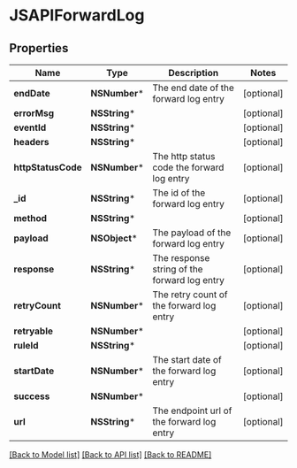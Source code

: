 # JSAPIForwardLog

## Properties
Name | Type | Description | Notes
------------ | ------------- | ------------- | -------------
**endDate** | **NSNumber*** | The end date of the forward log entry | [optional] 
**errorMsg** | **NSString*** |  | [optional] 
**eventId** | **NSString*** |  | [optional] 
**headers** | **NSString*** |  | [optional] 
**httpStatusCode** | **NSNumber*** | The http status code the forward log entry | [optional] 
**_id** | **NSString*** | The id of the forward log entry | [optional] 
**method** | **NSString*** |  | [optional] 
**payload** | **NSObject*** | The payload of the forward log entry | [optional] 
**response** | **NSString*** | The response string of the forward log entry | [optional] 
**retryCount** | **NSNumber*** | The retry count of the forward log entry | [optional] 
**retryable** | **NSNumber*** |  | [optional] 
**ruleId** | **NSString*** |  | [optional] 
**startDate** | **NSNumber*** | The start date of the forward log entry | [optional] 
**success** | **NSNumber*** |  | [optional] 
**url** | **NSString*** | The endpoint url of the forward log entry | [optional] 

[[Back to Model list]](../README.md#documentation-for-models) [[Back to API list]](../README.md#documentation-for-api-endpoints) [[Back to README]](../README.md)


